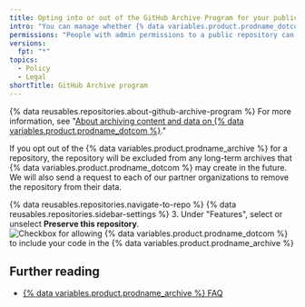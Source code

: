 ```yaml
---
title: Opting into or out of the GitHub Archive Program for your public repository
intro: "You can manage whether {% data variables.product.prodname_dotcom %} includes your public repository in the {% data variables.product.prodname_archive %} to help ensure the long-term preservation of the world's open source software."
permissions: "People with admin permissions to a public repository can opt into or out of the {% data variables.product.prodname_archive %}."
versions:
  fpt: "*"
topics:
  - Policy
  - Legal
shortTitle: GitHub Archive program
---
```


{% data reusables.repositories.about-github-archive-program %} For more information, see "[About archiving content and data on {% data variables.product.prodname_dotcom %}](/github/creating-cloning-and-archiving-repositories/about-archiving-content-and-data-on-github#about-the-github-archive-program)."

If you opt out of the {% data variables.product.prodname_archive %} for a repository, the repository will be excluded from any long-term archives that {% data variables.product.prodname_dotcom %} may create in the future. We will also send a request to each of our partner organizations to remove the repository from their data.

{% data reusables.repositories.navigate-to-repo %}
{% data reusables.repositories.sidebar-settings %} 3. Under "Features", select or unselect **Preserve this repository**.
![Checkbox for allowing {% data variables.product.prodname_dotcom %} to include your code in the {% data variables.product.prodname_archive %}](/assets/images/help/repository/github-archive-program-checkbox.png)

## Further reading

- [{% data variables.product.prodname_archive %} FAQ](https://archiveprogram.github.com/faq/)
